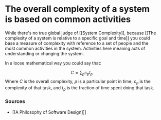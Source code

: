 # The overall complexity of a system is based on common activities
While there's no true global judge of [[System Complexity]], because [[The complexity of a system is relative to a specific goal and time]] you could base a measure of complexity with reference to a set of people and the most common activities in the system. Activities here meaning acts of understanding or changing the system.

In a loose mathematical way you could say that:

$$ C = \sum_{p}{c_p t_p} $$
Where $C$ is the overall complexity, $p$ is a particular point in time, $c_p$ is the complexity of that task, and $t_p$ is the fraction of time spent doing that task.


### Sources
* [[A Philosophy of Software Design]]]